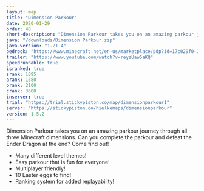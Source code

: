 ```yaml
---
layout: map
title: "Dimension Parkour"
date: 2020-01-29
order: 40
short-description: "Dimension Parkour takes you on an amazing parkour journey through all three Minecraft dimensions."
java: "/downloads/Dimension Parkour.zip"
java-version: "1.21.4"
bedrock: "https://www.minecraft.net/en-us/marketplace/pdp?id=17c029f0-2ef0-4145-aef7-986376611210"
trailer: "https://www.youtube.com/watch?v=reyzUaw5aKQ"
speedrunnable: true
isranked: true
srank: 1095
arank: 1580
brank: 2100
crank: 3600
inserver: true
trial: "https://trial.stickypiston.co/map/dimensionparkour1"
server: "https://stickypiston.co/hielkemaps/dimensionparkour"
version: 1.5.2
---
```


Dimension Parkour takes you on an amazing parkour journey through all three Minecraft dimensions. Can you complete the parkour and defeat the Ender Dragon at the end? Come find out!

- Many different level themes!
- Easy parkour that is fun for everyone!
- Multiplayer friendly!
- 10 Easter eggs to find!
- Ranking system for added replayability!
